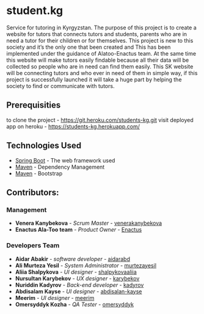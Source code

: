 # student.kg
Service for tutoring in Kyrgyzstan. The purpose of this project is to create a website for tutors that connects tutors and students, parents who are in need a tutor for their children or for themselves. This project is new to this society and it’s the only one that been created and This has been implemented under the guidance of Alatoo-Enactus team. At the same time this website will make tutors easily findable because all their data will be collected so people who are in need can find them easily.
This SK website will be connecting tutors and who ever in need of them in simple way, if this project is successfully launched it will take a huge part by helping the society to find or communicate with tutors.

## Prerequisities

to clone the project - https://git.heroku.com/students-kg.git
visit deployed app on heroku - https://students-kg.herokuapp.com/

## Technologies Used

* [Spring Boot](https://spring.io/projects/spring-boot) - The web framework used
* [Maven](https://maven.apache.org/) - Dependency Management
* [Maven](https://getbootstrap.com/docs/4.4/getting-started/introduction/) - Bootstrap

## Contributors:
### Management

* **Venera Kanybekova** - *Scrum Master* - [venerakanybekova](http://github.com/venerakanybekova/)
* **Enactus Ala-Too team** - *Product Owner* - [Enactus](https://web.facebook.com/enactus/?__tn__=kC-R&eid=ARDUOgaL9beawIf2c7Rr9UElVF9FKXf8mUUzl-O0W3qTVFiNmj1Yfomw2Mbd_0-UbMCTyOUZ1Ox1NZG7&hc_ref=ARQMDt0cqCFSSCH7znpM9my_9LvraIqRHfZPhyImvzmkadOW56BB0x0FJ2QsEH8RiVU&fref=nf)

### Developers Team

* **Aidar Abakir** - *software developer* - [aidarabd](http://github.com/aidarabd/)
* **Ali Murteza Yesil** - *System Administrator* - [murtezayesil](https://github.com/murtezayesil)
* **Aliia Shalpykova** - *UI designer* - [shalpykovaaliia](https://github.com/Shalpykovaaliia/)
* **Nursultan Karybekov** - *UX designer* - [karybekov](https://github.com/karybekov22)
* **Nuriddin Kadyrov** - *Back-end developer* - [kadyrov](https://github.com/kadyrov123)
* **Abdisalam Kayse** - *UI designer* - [abdisalan-kayse](https://github.com/abdisalan-kayse)
* **Meerim** - *UI designer* - [meerim](https://github.com/b-meerim)
* **Omersyddyk Kozha** - *QA Tester* - [omersyddyk](https://www.youtube.com/watch?v=g-OF7KGyDis)
